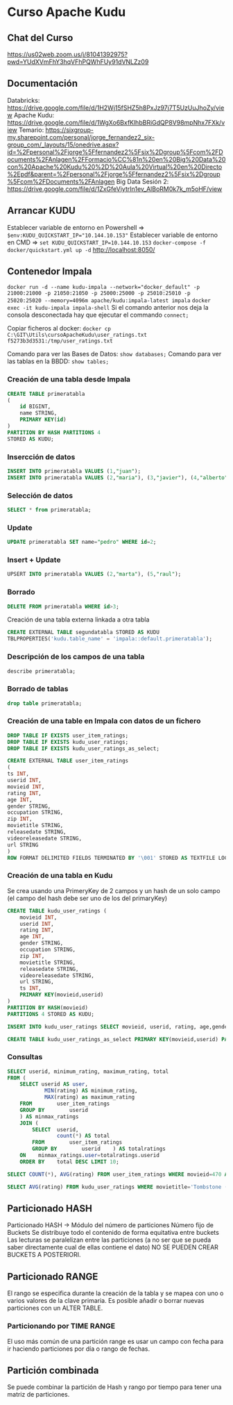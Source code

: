 # Curso Apache Kudu

## Chat del Curso

<https://us02web.zoom.us/j/81041392975?pwd=YUdXVmFhY3hqVFhPQWhFUy91dVNLZz09>

## Documentación

Databricks: <https://drive.google.com/file/d/1H2Wj15fSHZ5h8PxJz97j7T5UzUuJhoZy/view>
Apache Kudu: <https://drive.google.com/file/d/1WgXo6BxfKlhbBRiGdQP8V98mpNhx7FXk/view>
Temario: <https://sixgroup-my.sharepoint.com/personal/jorge_fernandez2_six-group_com/_layouts/15/onedrive.aspx?id=%2Fpersonal%2Fjorge%5Ffernandez2%5Fsix%2Dgroup%5Fcom%2FDocuments%2FAnlagen%2FFormacio%CC%81n%20en%20Big%20Data%20con%20Apache%20Kudu%20%2D%20Aula%20Virtual%20en%20Directo%2Epdf&parent=%2Fpersonal%2Fjorge%5Ffernandez2%5Fsix%2Dgroup%5Fcom%2FDocuments%2FAnlagen>
Big Data Sesión 2: <https://drive.google.com/file/d/1ZxGfeViytrIn1ev_AlBoRM0k7k_m5oHF/view>

## Arrancar KUDU

Establecer variable de entorno en Powershell => `$env:KUDU_QUICKSTART_IP="10.144.10.153"`
Establecer variable de entorno en CMD => `set KUDU_QUICKSTART_IP=10.144.10.153`
`docker-compose -f docker/quickstart.yml up -d`
<http://localhost:8050/>

## Contenedor Impala

`docker run -d --name kudu-impala --network="docker_default" -p 21000:21000 -p 21050:21050 -p 25000:25000 -p 25010:25010 -p 25020:25020 --memory=4096m apache/kudu:impala-latest impala`
`docker exec -it kudu-impala impala-shell`
Si el comando anterior nos deja la consola desconectada hay que ejecutar el commando `connect;`

Copiar ficheros al docker: `docker cp C:\GIT\Utils\cursoApacheKudu\user_ratings.txt f5273b3d3531:/tmp/user_ratings.txt`

Comando para ver las Bases de Datos: `show databases;`
Comando para ver las tablas en la BBDD: `show tables;`

### Creación de una tabla desde Impala

```SQL
CREATE TABLE primeratabla
(
    id BIGINT,
    name STRING,
    PRIMARY KEY(id)
)
PARTITION BY HASH PARTITIONS 4
STORED AS KUDU;
```

### Insercción de datos

```SQL
INSERT INTO primeratabla VALUES (1,"juan");
INSERT INTO primeratabla VALUES (2,"maria"), (3,"javier"), (4,"alberto");
```

### Selección de datos

```SQL
SELECT * from primeratabla;
```

### Update

```SQL
UPDATE primeratabla SET name="pedro" WHERE id=2;
```

### Insert + Update

```SQL
UPSERT INTO primeratabla VALUES (2,"marta"), (5,"raul");
```

### Borrado

```SQL
DELETE FROM primeratabla WHERE id>3;
```

Creación de una tabla externa linkada a otra tabla

```SQL
CREATE EXTERNAL TABLE segundatabla STORED AS KUDU
TBLPROPERTIES('kudu.table_name' = 'impala::default.primeratabla');
```

### Descripción de los campos de una tabla

```SQL
describe primeratabla;
```

### Borrado de tablas

```SQL
drop table primeratabla;
```

### Creación de una table en Impala con datos de un fichero

```SQL
DROP TABLE IF EXISTS user_item_ratings;
DROP TABLE IF EXISTS kudu_user_ratings;
DROP TABLE IF EXISTS kudu_user_ratings_as_select;

CREATE EXTERNAL TABLE user_item_ratings
(
ts INT,
userid INT,
movieid INT,
rating INT,
age INT,
gender STRING,
occupation STRING,
zip INT,
movietitle STRING,
releasedate STRING,
videoreleasedate STRING,
url STRING
)
ROW FORMAT DELIMITED FIELDS TERMINATED BY '\001' STORED AS TEXTFILE LOCATION '/tmp/users/';
```

### Creación de una tabla en Kudu

Se crea usando una PrimeryKey de 2 campos y un hash de un solo campo (el campo del hash debe ser uno de los del primaryKey)

```SQL
CREATE TABLE kudu_user_ratings (
    movieid INT,
    userid INT,
    rating INT,
    age INT,
    gender STRING,
    occupation STRING,
    zip INT,
    movietitle STRING,
    releasedate STRING,
    videoreleasedate STRING,
    url STRING,
    ts INT,
    PRIMARY KEY(movieid,userid)    
)
PARTITION BY HASH(movieid)
PARTITIONS 4 STORED AS KUDU;

INSERT INTO kudu_user_ratings SELECT movieid, userid, rating, age,gender, occupation, zip, movietitle, releasedate, videoreleasedate, url, ts FROM user_item_ratings;

CREATE TABLE kudu_user_ratings_as_select PRIMARY KEY(movieid,userid) PARTITION BY HASH(movieid) PARTITIONS 4 STORED AS KUDU AS SELECT movieid, userid, rating, age, gender, occupation, zip, movietitle, releasedate, videoreleasedate, url, ts  FROM user_item_ratings;
```

### Consultas

```SQL
SELECT userid, minimum_rating, maximum_rating, total 
FROM (    
    SELECT userid AS user, 
            MIN(rating) AS minimum_rating,        
            MAX(rating) as maximum_rating    
    FROM        user_item_ratings    
    GROUP BY        userid    
    ) AS minmax_ratings 
    JOIN (    
        SELECT  userid,
                count(*) AS total    
        FROM        user_item_ratings    
        GROUP BY        userid    ) AS totalratings 
    ON    minmax_ratings.user=totalratings.userid 
    ORDER BY    total DESC LIMIT 10;

SELECT COUNT(*), AVG(rating) FROM user_item_ratings WHERE movieid=470 AND userid=276;

SELECT AVG(rating) FROM kudu_user_ratings WHERE movietitle='Tombstone (1993)';
```

## Particionado HASH

Particionado HASH -> Módulo del número de particiones
Número fijo de Buckets
Se distribuye todo el contenido de forma equitativa entre buckets
Las lecturas se paralelizan entre las particiones (a no ser que se pueda saber directamente cual de ellas contiene el dato)
NO SE PUEDEN CREAR BUCKETS A POSTERIORI.

## Particionado RANGE

El rango se especifica durante la creación de la tabla y se mapea con uno o varios valores de la clave primaria.
Es posible añadir o borrar nuevas particiones con un ALTER TABLE.

### Particionando por TIME RANGE

El uso más común de una partición range es usar un campo con fecha para ir haciendo particiones por día o rango de fechas.

## Partición combinada

Se puede combinar la partición de Hash y rango por tiempo para tener una matriz de particiones.
